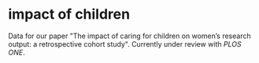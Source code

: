 # impact of children

Data for our paper "The impact of caring for children on women’s research output: a retrospective cohort study". Currently under review with _PLOS ONE_.
